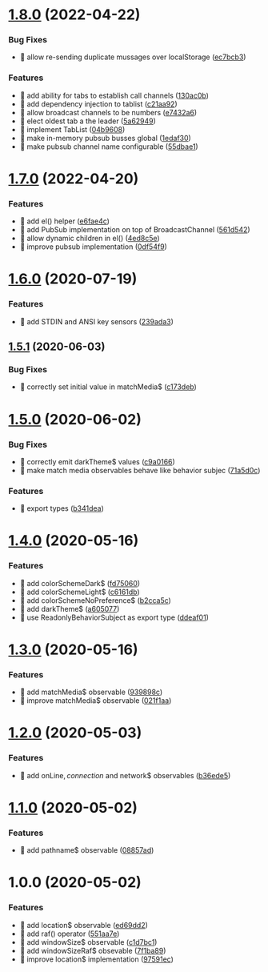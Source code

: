 # [1.8.0](https://github.com/streamich/rx-use/compare/v1.7.0...v1.8.0) (2022-04-22)


### Bug Fixes

* 🐛 allow re-sending duplicate mussages over localStorage ([ec7bcb3](https://github.com/streamich/rx-use/commit/ec7bcb39212e15ffe468c990f4bcbc0079b0110a))


### Features

* 🎸 add ability for tabs to establish call channels ([130ac0b](https://github.com/streamich/rx-use/commit/130ac0b06202070f68c4e6afbf72697bc3048bba))
* 🎸 add dependency injection to tablist ([c21aa92](https://github.com/streamich/rx-use/commit/c21aa926b7af38c7bd608a4664e69dd950661b88))
* 🎸 allow broadcast channels to be numbers ([e7432a6](https://github.com/streamich/rx-use/commit/e7432a61365ae00089a61b2f73f7172f41d467fc))
* 🎸 elect oldest tab a the leader ([5a62949](https://github.com/streamich/rx-use/commit/5a62949287cf8e05eed1c8b0b77e0d4015caeb29))
* 🎸 implement TabList ([04b9608](https://github.com/streamich/rx-use/commit/04b960830f136e275e024991dcf09124b2f6e646))
* 🎸 make in-memory pubsub busses global ([1edaf30](https://github.com/streamich/rx-use/commit/1edaf300623c529d34f185abd1e3f226c46b785e))
* 🎸 make pubsub channel name configurable ([55dbae1](https://github.com/streamich/rx-use/commit/55dbae19e9bbed3e147d88ed83b5bc430e7aa560))

# [1.7.0](https://github.com/streamich/rx-use/compare/v1.6.0...v1.7.0) (2022-04-20)


### Features

* 🎸 add el() helper ([e6fae4c](https://github.com/streamich/rx-use/commit/e6fae4c412e59c5ebc5c7b0b82cf9468fc13f2aa))
* 🎸 add PubSub implementation on top of BroadcastChannel ([561d542](https://github.com/streamich/rx-use/commit/561d54261952a6fd53c4b80e5475d4230988c0ab))
* 🎸 allow dynamic children in el() ([4ed8c5e](https://github.com/streamich/rx-use/commit/4ed8c5e999ac94b8e924a4709f22c51541df7d84))
* 🎸 improve pubsub implementation ([0df54f9](https://github.com/streamich/rx-use/commit/0df54f97866ef6b5e21dd8194c6c848de4ee8ff5))

# [1.6.0](https://github.com/streamich/rx-use/compare/v1.5.1...v1.6.0) (2020-07-19)


### Features

* 🎸 add STDIN and ANSI key sensors ([239ada3](https://github.com/streamich/rx-use/commit/239ada3c3dafe21168c38e49f4a524377669bd28))

## [1.5.1](https://github.com/streamich/rx-use/compare/v1.5.0...v1.5.1) (2020-06-03)


### Bug Fixes

* 🐛 correctly set initial value in matchMedia$ ([c173deb](https://github.com/streamich/rx-use/commit/c173debd68f011fb2d61f11ac93e146a5a0a70a2))

# [1.5.0](https://github.com/streamich/rx-use/compare/v1.4.0...v1.5.0) (2020-06-02)


### Bug Fixes

* 🐛 correctly emit darkTheme$ values ([c9a0166](https://github.com/streamich/rx-use/commit/c9a0166e304dc2b3bb5226a2c05df47843a08f45))
* 🐛 make match media observables behave like behavior subjec ([71a5d0c](https://github.com/streamich/rx-use/commit/71a5d0c0bad822409df4965507606e5819b6e28b))


### Features

* 🎸 export types ([b341dea](https://github.com/streamich/rx-use/commit/b341dea213050857b9e482b182f6e8e258ae4be3))

# [1.4.0](https://github.com/streamich/rx-use/compare/v1.3.0...v1.4.0) (2020-05-16)


### Features

* 🎸 add colorSchemeDark$ ([fd75060](https://github.com/streamich/rx-use/commit/fd7506014e1ba4d15317135ef0cce1ad726c759d))
* 🎸 add colorSchemeLight$ ([c6161db](https://github.com/streamich/rx-use/commit/c6161dbe2d5c75ecc12347b1db55788c453fe3fe))
* 🎸 add colorSchemeNoPreference$ ([b2cca5c](https://github.com/streamich/rx-use/commit/b2cca5c1dd2bd8aef8f63e06ce750d241f497c57))
* 🎸 add darkTheme$ ([a605077](https://github.com/streamich/rx-use/commit/a605077316f7e04974b4376b34682d64728fb6e9))
* 🎸 use ReadonlyBehaviorSubject as export type ([ddeaf01](https://github.com/streamich/rx-use/commit/ddeaf0127d61ca076edb40c5159d7d88cb1737dd))

# [1.3.0](https://github.com/streamich/rx-use/compare/v1.2.0...v1.3.0) (2020-05-16)


### Features

* 🎸 add matchMedia$ observable ([939898c](https://github.com/streamich/rx-use/commit/939898c6c5da3cef3675f89901491e37dbaa664b))
* 🎸 improve matchMedia$ observable ([021f1aa](https://github.com/streamich/rx-use/commit/021f1aa3a0c6e471a7966607a86439a306995524))

# [1.2.0](https://github.com/streamich/rx-use/compare/v1.1.0...v1.2.0) (2020-05-03)


### Features

* 🎸 add onLine$, connection$ and network$ observables ([b36ede5](https://github.com/streamich/rx-use/commit/b36ede5696b3badf740a61efc36c411065ef5822))

# [1.1.0](https://github.com/streamich/rx-use/compare/v1.0.0...v1.1.0) (2020-05-02)


### Features

* 🎸 add pathname$ observable ([08857ad](https://github.com/streamich/rx-use/commit/08857adff273bb5441a3ec47a60ca20d047fc8ba))

# 1.0.0 (2020-05-02)


### Features

* 🎸 add location$ observable ([ed69dd2](https://github.com/streamich/rx-use/commit/ed69dd23941c6df1a5b46860bca38ea243dfca29))
* 🎸 add raf() operator ([551aa7e](https://github.com/streamich/rx-use/commit/551aa7ee7391485621c79d7e5acca8bbba762832))
* 🎸 add windowSize$ observable ([c1d7bc1](https://github.com/streamich/rx-use/commit/c1d7bc176a89326073dfc0a8ec69862f06753a05))
* 🎸 add windowSizeRaf$ obsevable ([7f1ba89](https://github.com/streamich/rx-use/commit/7f1ba894ca461474c63481d09bb06f2b2b91bab4))
* 🎸 improve location$ implementation ([97591ec](https://github.com/streamich/rx-use/commit/97591ec61bed886c6076ff8b63e5283d91261dbe))
